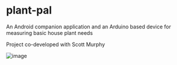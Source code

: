 # plant-pal
An Android companion application and an Arduino based device for measuring basic house plant needs

Project co-developed with Scott Murphy

![image](https://user-images.githubusercontent.com/46925177/132263947-a038c87d-7b37-4fcb-825a-8045f9b7a977.png)

